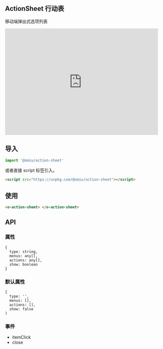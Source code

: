 ## ActionSheet 行动表

移动端弹出式选项列表

<iframe height="351" style="width: 100%;" scrolling="no" title="OMIU ActionSheet" src="https://codepen.io/omijs/embed/wvKdoNJ?height=351&theme-id=default&default-tab=html,result" frameborder="no" allowtransparency="true" allowfullscreen="true" loading="lazy">
  See the Pen <a href='https://codepen.io/omijs/pen/wvKdoNJ'>OMIU Checkbox</a> by OMI
  (<a href='https://codepen.io/omijs'>@omijs</a>) on <a href='https://codepen.io'>CodePen</a>.
</iframe>

## 导入

```js
import '@omiu/action-sheet'
```

或者直接 script 标签引入。


```html
<script src="https://unpkg.com/@omiu/action-sheet"></script>
```

## 使用

```html
<o-action-sheet> </o-action-sheet>
```


## API

### 属性

```tsx
{
  type: string,
  menus: any[],
  actions: any[],
  show: boolean
}
```

### 默认属性
```tsx
{
  type: '',
  menus: [],
  actions: [],
  show: false
)
```
### 事件
* itemClick
* close

